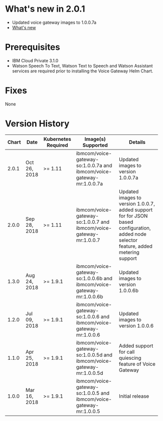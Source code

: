 # What's new in 2.0.1
- Updated voice gateway images to 1.0.0.7a
- [What's new](https://www.ibm.com/support/knowledgecenter/SS4U29/whatsnew.html)

# Prerequisites
- IBM Cloud Private 3.1.0
- Watson Speech To Text, Watson Text to Speech and Watson Assistant services are required prior to installing the Voice Gateway Helm Chart.

# Fixes
None

# Version History

| Chart | Date        | Kubernetes Required | Image(s) Supported | Details |
| ----- | ----------- | ----------- | ------------------ | ------- |
| 2.0.1 | Oct 26, 2018 | >= 1.11    | ibmcom/voice-gateway-so:1.0.0.7a and ibmcom/voice-gateway-mr:1.0.0.7a | Updated images to version 1.0.0.7a |
| 2.0.0 | Sep 28, 2018 | >= 1.11    | ibmcom/voice-gateway-so:1.0.0.7 and ibmcom/voice-gateway-mr:1.0.0.7 | Updated images to version 1.0.0.7, added support for for JSON based configuration, added node selector feature, added metering support |
| 1.3.0 | Aug 24, 2018 | >= 1.9.1    | ibmcom/voice-gateway-so:1.0.0.6b and ibmcom/voice-gateway-mr:1.0.0.6b | Updated images to version 1.0.0.6b |
| 1.2.0 | Jul 09, 2018 | >= 1.9.1    | ibmcom/voice-gateway-so:1.0.0.6 and ibmcom/voice-gateway-mr:1.0.0.6 | Updated images to version 1.0.0.6 |
| 1.1.0 | Apr 25, 2018 | >= 1.9.1    | ibmcom/voice-gateway-so:1.0.0.5d and ibmcom/voice-gateway-mr:1.0.0.5d | Added support for call quiescing feature of Voice Gateway |
| 1.0.0 | Mar 16, 2018 | >= 1.9.1    | ibmcom/voice-gateway-so:1.0.0.5 and ibmcom/voice-gateway-mr:1.0.0.5 | Initial release |
